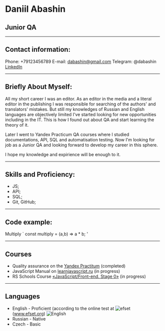 # Daniil Abashin

## Junior QA
***
## Contact information:
Phone: +79123456789
E-mail: dabashin@gmail.com
Telegram: @dabashin
[LinkedIn](https://www.linkedin.com/in/daniil-abashin/)
***
## Briefly About Myself:
All my short career I was an editor. As an editor in the media and a literal editor in the publishing I was responsible for searching of the authors' and translators' mistakes. But still my knowledges of Russian and English languages are objectively limited I've started looking for new opportunities including in the IT. This is how I found out about QA and start learning the theory of it.

Later I went to Yandex Practicum QA courses where I studied documentations, API, SQL and automatisation testing. Now I'm looking for job as a Junior QA and looking forward to develop my career in this sphere.

I hope my knowledge and expirience will be enough to it.
***
## Skills and Proficiency:
* JS;
* API;
* SQL;
* Git, GitHub;
***
## Code example:
Multiply
`
const multiply = (a,b) => a * b;
'
***
## Courses
* Quality assurance on the [Yandex Practitum](practicum.yandex.ru) (completed)
* JavaScript Manual on [learnjavascript.ru](https://learn.javascript.ru/) (in progress)
* RS Schools Course [«JavaScript/Front-end. Stage 0»](https://rs.school/) (in progress)
***
## Languages
* English - Proficient (according to the online test at ![efset](https://annavoloshina.github.io/rsschool-cv/images/efset-logo.png) (www.efset.org)
![English](https://cdn.efset.org/efset-widget/img/certificate_75.png)
* Russian - Native
* Czech - Basic